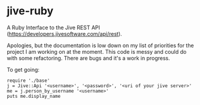 jive-ruby
=========

A Ruby Interface to the Jive REST API (https://developers.jivesoftware.com/api/rest).

Apologies, but the documentation is low down on my list of priorities for the project I am working on at the moment. This code is messy and could do with some refactoring. There are bugs and it's a work in progress.

To get going:

    require './base'
    j = Jive::Api '<username>', '<password>', '<uri of your jive server>'
    me = j.person_by_username '<username>'
    puts me.display_name